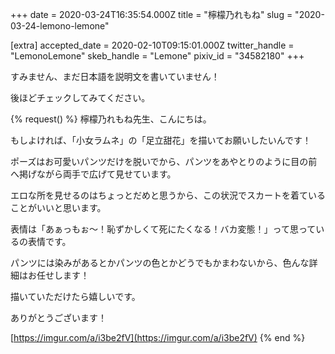 +++
date = 2020-03-24T16:35:54.000Z
title = "檸檬乃れもね"
slug = "2020-03-24-lemono-lemone"

[extra]
accepted_date = 2020-02-10T09:15:01.000Z
twitter_handle = "LemonoLemone"
skeb_handle = "Lemone"
pixiv_id = "34582180"
+++

すみません、まだ日本語を説明文を書いていません！

後ほどチェックしてみてください。

{% request() %}
檸檬乃れもね先生、こんにちは。

もしよければ、「小女ラムネ」の「足立甜花」を描いてお願いしたいんです！

ポーズはお可愛いパンツだけを脱いでから、パンツをあやとりのように目の前へ掲げながら両手で広げて見せています。

エロな所を見せるのはちょっとだめと思うから、この状況でスカートを着ていることがいいと思います。

表情は「あぁっもぉ〜！恥ずかしくて死にたくなる！バカ変態！」って思っているの表情です。

パンツには染みがあるとかパンツの色とかどうでもかまわないから、色んな詳細はお任せします！

描いていただけたら嬉しいです。

ありがとうございます！

[https://imgur.com/a/i3be2fV](https://imgur.com/a/i3be2fV)
{% end %}
